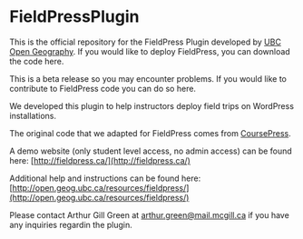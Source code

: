 # FieldPressPlugin
This is the official repository for the FieldPress Plugin developed by [UBC Open Geography](http://open.geog.ubc.ca). If you would like to deploy FieldPress, you can download the code here. 

This is a beta release so you may encounter problems. If you would like to contribute to FieldPress code you can do so here.

We developed this plugin to help instructors deploy field trips on WordPress installations. 

The original code that we adapted for FieldPress comes from [CoursePress](https://github.com/wp-plugins/coursepress).

A demo website (only student level access, no admin access) can be found here:
[http://fieldpress.ca/](http://fieldpress.ca/)

Additional help and instructions can be found here: [http://open.geog.ubc.ca/resources/fieldpress/](http://open.geog.ubc.ca/resources/fieldpress/)

Please contact Arthur Gill Green at arthur.green@mail.mcgill.ca if you have any inquiries regardin the plugin.
